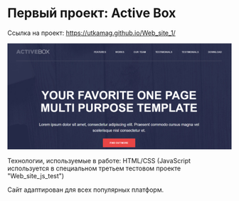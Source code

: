 # Первый проект: Active Box

Ссылка на проект: https://utkamag.github.io/Web_site_1/

![](img/screenshot.png)


Технологии, используемые в работе: HTML/CSS (JavaScript используется в специальном третьем тестовом проекте "Web_site_js_test")

Сайт адаптирован для всех популярных платформ.
